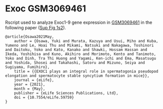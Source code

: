 # Exoc GSM3069461

Rscript used to analyze Exoc1-9 gene expression in [GSM3069461](https://www.ncbi.nlm.nih.gov/geo/query/acc.cgi?acc=GSM3069461) in the following paper ([Sup Fig 1s2](https://elifesciences.org/articles/59759/figures#fig1s2)).

```
@article{Osawa2021May,
	author = {Osawa, Yuki and Murata, Kazuya and Usui, Miho and Kuba, Yumeno and Le, Hoai Thu and Mikami, Natsuki and Nakagawa, Toshinori and Daitoku, Yoko and Kato, Kanako and Shawki, Hossam Hassan and Ikeda, Yoshihisa and Kuno, Akihiro and Morimoto, Kento and Tanimoto, Yoko and Dinh, Tra Thi Huong and Yagami, Ken-ichi and Ema, Masatsugu and Yoshida, Shosei and Takahashi, Satoru and Mizuno, Seiya and Sugiyama, Fumihiro},
	title = {{EXOC1 plays an integral role in spermatogonia pseudopod elongation and spermatocyte stable syncytium formation in mice}},
	journal = {eLife},
	year = {2021},
	month = {May},
	publisher = {eLife Sciences Publications, Ltd},
	doi = {10.7554/eLife.59759}
}
```
